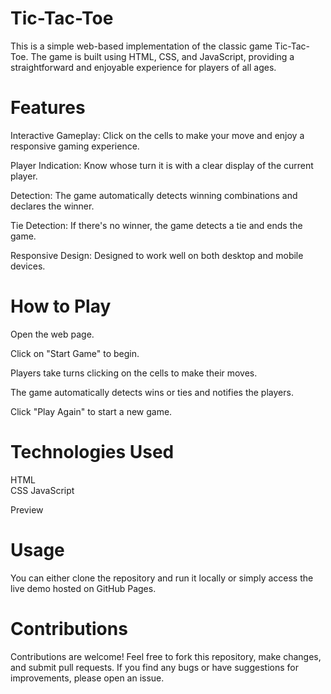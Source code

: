 # Tic-Tac-Toe
<p>This is a simple web-based implementation of the classic game Tic-Tac-Toe. The game is built using HTML, CSS, and JavaScript, providing a straightforward and enjoyable experience for players of all ages.<p/>
<h1>Features</h1>
<p>Interactive Gameplay: Click on the cells to make your move and enjoy a responsive gaming experience.<p/>
<p>Player Indication: Know whose turn it is with a clear display of the current player.</p>
<p> Detection: The game automatically detects winning combinations and declares the winner.
<p>Tie Detection: If there's no winner, the game detects a tie and ends the game.</p>
<p>Responsive Design: Designed to work well on both desktop and mobile devices.</p>
<h1>How to Play</h1>
<p>Open the web page.</p>
<p>Click on "Start Game" to begin.</p>
<p>Players take turns clicking on the cells to make their moves.</p>
<p>The game automatically detects wins or ties and notifies the players.</p>
<p>Click "Play Again" to start a new game.</p>
<h1>Technologies Used</h1>
HTML<br>
CSS
JavaScript
<p>Preview</h1>

<h1>Usage</h1>
<p>You can either clone the repository and run it locally or simply access the live demo hosted on GitHub Pages.</p>

<h1>Contributions</h1>
<p>Contributions are welcome! Feel free to fork this repository, make changes, and submit pull requests. If you find any bugs or have suggestions for improvements, please open an issue.</p>
